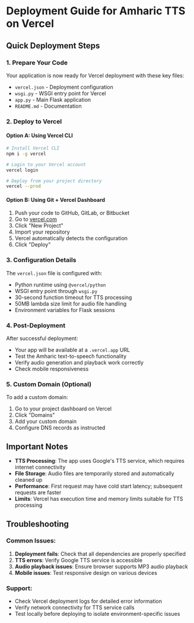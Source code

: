 # Deployment Guide for Amharic TTS on Vercel

## Quick Deployment Steps

### 1. Prepare Your Code
Your application is now ready for Vercel deployment with these key files:
- `vercel.json` - Deployment configuration
- `wsgi.py` - WSGI entry point for Vercel
- `app.py` - Main Flask application
- `README.md` - Documentation

### 2. Deploy to Vercel

#### Option A: Using Vercel CLI
```bash
# Install Vercel CLI
npm i -g vercel

# Login to your Vercel account
vercel login

# Deploy from your project directory
vercel --prod
```

#### Option B: Using Git + Vercel Dashboard
1. Push your code to GitHub, GitLab, or Bitbucket
2. Go to [vercel.com](https://vercel.com)
3. Click "New Project"
4. Import your repository
5. Vercel automatically detects the configuration
6. Click "Deploy"

### 3. Configuration Details

The `vercel.json` file is configured with:
- Python runtime using `@vercel/python`
- WSGI entry point through `wsgi.py`
- 30-second function timeout for TTS processing
- 50MB lambda size limit for audio file handling
- Environment variables for Flask sessions

### 4. Post-Deployment

After successful deployment:
- Your app will be available at a `.vercel.app` URL
- Test the Amharic text-to-speech functionality
- Verify audio generation and playback work correctly
- Check mobile responsiveness

### 5. Custom Domain (Optional)

To add a custom domain:
1. Go to your project dashboard on Vercel
2. Click "Domains"
3. Add your custom domain
4. Configure DNS records as instructed

## Important Notes

- **TTS Processing**: The app uses Google's TTS service, which requires internet connectivity
- **File Storage**: Audio files are temporarily stored and automatically cleaned up
- **Performance**: First request may have cold start latency; subsequent requests are faster
- **Limits**: Vercel has execution time and memory limits suitable for TTS processing

## Troubleshooting

### Common Issues:
1. **Deployment fails**: Check that all dependencies are properly specified
2. **TTS errors**: Verify Google TTS service is accessible
3. **Audio playback issues**: Ensure browser supports MP3 audio playback
4. **Mobile issues**: Test responsive design on various devices

### Support:
- Check Vercel deployment logs for detailed error information
- Verify network connectivity for TTS service calls
- Test locally before deploying to isolate environment-specific issues